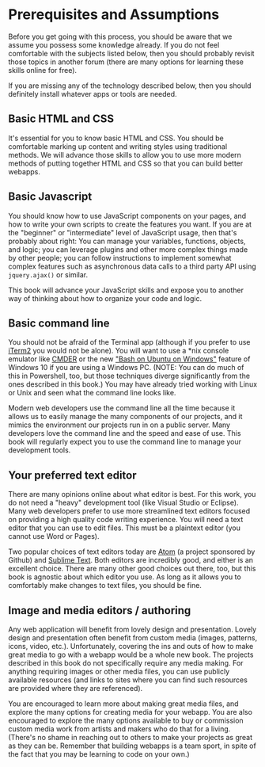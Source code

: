 # Prerequisites and Assumptions

Before you get going with this process, you should be aware that we assume you possess some knowledge already. If you do not feel comfortable with the subjects listed below, then you should probably revisit those topics in another forum \(there are many options for learning these skills online for free\).

If you are missing any of the technology described below, then you should definitely install whatever apps or tools are needed.

## Basic HTML and CSS

It's essential for you to know basic HTML and CSS. You should be comfortable marking up content and writing styles using traditional methods. We will advance those skills to allow you to use more modern methods of putting together HTML and CSS so that you can build better webapps.

## Basic Javascript

You should know how to use JavaScript components on your pages, and how to write your own scripts to create the features you want. If you are at the "beginner" or "intermediate" level of JavaScript usage, then that's probably about right: You can manage your variables, functions, objects, and logic; you can leverage plugins and other more complex things made by other people; you can follow instructions to implement somewhat complex features such as asynchronous data calls to a third party API using `jquery.ajax()` or similar.

This book will advance your JavaScript skills and expose you to another way of thinking about how to organize your code and logic.

## Basic command line

You should not be afraid of the Terminal app \(although if you prefer to use [iTerm2](https://www.iterm2.com/) you would not be alone\). You will want to use a \*nix console emulator like [CMDER](http://cmder.net/)  or the new ["Bash on Ubuntu on Windows"](https://msdn.microsoft.com/en-us/commandline/wsl/about) feature of Windows 10 if you are using a Windows PC. \(NOTE: You can do much of this in Powershell, too, but those techniques diverge significantly from the ones described in this book.\)  You may have already tried working with Linux or Unix and seen what the command line looks like.

Modern web developers use the command line all the time because it allows us to easily manage the many components of our projects, and it mimics the environment our projects run in on a public server. Many developers love the command line and the speed and ease of use. This book will regularly expect you to use the command line to manage your development tools.

## Your preferred text editor

There are many opinions online about what editor is best. For this work, you do not need a "heavy" development tool \(like Visual Studio or Eclipse\). Many web developers prefer to use more streamlined text editors focused on providing a high quality code writing experience. You will need a text editor that you can use to edit files. This must be a plaintext editor \(you cannot use Word or Pages\).

Two popular choices of text editors today are [Atom](http://atom.io) \(a project sponsored by Github\) and [Sublime Text](http://www.sublimetext.com/3). Both editors are incredibly good, and either is an excellent choice. There are many other good choices out there, too, but this book is agnostic about which editor you use. As long as it allows you to comfortably make changes to text files, you should be fine.

## Image and media editors / authoring

Any web application will benefit from lovely design and presentation. Lovely design and presentation often benefit from custom media \(images, patterns, icons, video, etc.\). Unfortunately, covering the ins and outs of how to make great media to go with a webapp would be a whole new book. The projects described in this book do not specifically require any media making. For anything requiring images or other media files, you can use publicly available resources \(and links to sites where you can find such resources are provided where they are referenced\).

You are encouraged to learn more about making great media files, and explore the many options for creating media for your webapp. You are also encouraged to explore the many options available to buy or commission custom media work from artists and makers who do that for a living. \(There's no shame in reaching out to others to make your projects as great as they can be. Remember that building webapps is a team sport, in spite of the fact that you may be learning to code on your own.\)

